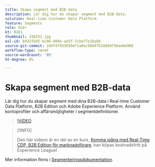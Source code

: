 ```yaml
---
title: Skapa segment med B2B-data
description: Lär dig hur du skapar segment med B2B-data.
solution: Real-time Customer Data Platform
feature: Segments
role: User
kt: 9261
thumbnail: 338252.jpg
exl-id: 8432f6d5-bc96-404b-ae5f-7cbef7e16abb
source-git-commit: 2d4f4f933650ef1a0ac98d47b28d0d750ae0e908
workflow-type: tm+mt
source-wordcount: '95'
ht-degree: 0%

---
```


# Skapa segment med B2B-data

Lär dig hur du skapar segment med dina B2B-data i Real-time Customer Data Platform, B2B Edition och Adobe Experience Platform. Använd kontoprofiler och affärsmöjligheter i segmentdefinitioner.

>[!VIDEO](https://video.tv.adobe.com/v/338252?quality=12&learn=on)

>[!INFO]
>
> Den här videon är en del av en kurs, [Komma igång med Real-Time CDP, B2B Edition för marknadsförare](https://experienceleague.adobe.com/?recommended=ExperiencePlatform-U-1-2021.rtcdp.b2b), kan köpas kostnadsfritt på Experience League!

Mer information finns i [Segmenteringsdokumentation](https://experienceleague.adobe.com/docs/experience-platform/rtcdp/profile/profile-browse.html).
